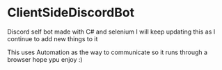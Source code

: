 # ClientSideDiscordBot
Discord self bot made with C# and selenium I will keep updating this as I continue to add new things to it

This uses Automation as the way to communicate so it runs through a browser hope ypu enjoy :)
